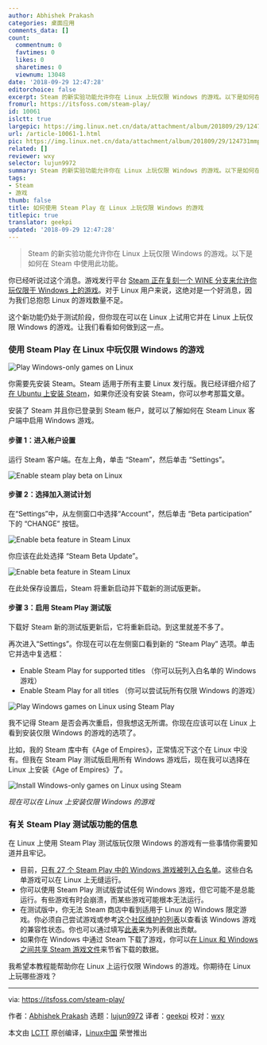 ```yaml
---
author: Abhishek Prakash
categories: 桌面应用
comments_data: []
count:
  commentnum: 0
  favtimes: 0
  likes: 0
  sharetimes: 0
  viewnum: 13048
date: '2018-09-29 12:47:28'
editorchoice: false
excerpt: Steam 的新实验功能允许你在 Linux 上玩仅限 Windows 的游戏。以下是如何在 Steam 中使用此功能。
fromurl: https://itsfoss.com/steam-play/
id: 10061
islctt: true
largepic: https://img.linux.net.cn/data/attachment/album/201809/29/124731mmpbpstynxl3brbr.jpg
url: /article-10061-1.html
pic: https://img.linux.net.cn/data/attachment/album/201809/29/124731mmpbpstynxl3brbr.jpg.thumb.jpg
related: []
reviewer: wxy
selector: lujun9972
summary: Steam 的新实验功能允许你在 Linux 上玩仅限 Windows 的游戏。以下是如何在 Steam 中使用此功能。
tags:
- Steam
- 游戏
thumb: false
title: 如何使用 Steam Play 在 Linux 上玩仅限 Windows 的游戏
titlepic: true
translator: geekpi
updated: '2018-09-29 12:47:28'
---
```



> 
> Steam 的新实验功能允许你在 Linux 上玩仅限 Windows 的游戏。以下是如何在 Steam 中使用此功能。
> 
> 
> 


你已经听说过这个消息。游戏发行平台 [Steam 正在复刻一个 WINE 分支来允许你玩仅限于 Windows 上的游戏](/article-10054-1.html)。对于 Linux 用户来说，这绝对是一个好消息，因为我们总抱怨 Linux 的游戏数量不足。


这个新功能仍处于测试阶段，但你现在可以在 Linux 上试用它并在 Linux 上玩仅限 Windows 的游戏。让我们看看如何做到这一点。


### 使用 Steam Play 在 Linux 中玩仅限 Windows 的游戏


![Play Windows-only games on Linux](/data/attachment/album/201809/29/124731mmpbpstynxl3brbr.jpg)


你需要先安装 Steam。Steam 适用于所有主要 Linux 发行版。我已经详细介绍了[在 Ubuntu 上安装 Steam](https://itsfoss.com/install-steam-ubuntu-linux/)，如果你还没有安装 Steam，你可以参考那篇文章。


安装了 Steam 并且你已登录到 Steam 帐户，就可以了解如何在 Steam Linux 客户端中启用 Windows 游戏。


#### 步骤 1：进入帐户设置


运行 Steam 客户端。在左上角，单击 “Steam”，然后单击 “Settings”。


![Enable steam play beta on Linux](/data/attachment/album/201809/29/124732sqd3hhhfuxxaq2ft.jpg)


#### 步骤 2：选择加入测试计划


在“Settings”中，从左侧窗口中选择“Account”，然后单击 “Beta participation” 下的 “CHANGE” 按钮。


![Enable beta feature in Steam Linux](/data/attachment/album/201809/29/124732wetdkdi1uouqdfjn.jpg)


你应该在此处选择 “Steam Beta Update”。


![Enable beta feature in Steam Linux](/data/attachment/album/201809/29/124732ljdqj2b9w53ft4uo.jpg)


在此处保存设置后，Steam 将重新启动并下载新的测试版更新。


#### 步骤 3：启用 Steam Play 测试版


下载好 Steam 新的测试版更新后，它将重新启动。到这里就差不多了。


再次进入“Settings”。你现在可以在左侧窗口看到新的 “Steam Play” 选项。单击它并选中复选框：


* Enable Steam Play for supported titles （你可以玩列入白名单的 Windows 游戏）
* Enable Steam Play for all titles （你可以尝试玩所有仅限 Windows 的游戏）


![Play Windows games on Linux using Steam Play](/data/attachment/album/201809/29/124733gfw1o2abyel2rqaq.jpg)


我不记得 Steam 是否会再次重启，但我想这无所谓。你现在应该可以在 Linux 上看到安装仅限 Windows 的游戏的选项了。


比如，我的 Steam 库中有《Age of Empires》，正常情况下这个在 Linux 中没有。但我在 Steam Play 测试版启用所有 Windows 游戏后，现在我可以选择在 Linux 上安装《Age of Empires》了。


![Install Windows-only games on Linux using Steam](/data/attachment/album/201809/29/124733quuudk2lly29d9nu.jpg)


*现在可以在 Linux 上安装仅限 Windows 的游戏*


### 有关 Steam Play 测试版功能的信息


在 Linux 上使用 Steam Play 测试版玩仅限 Windows 的游戏有一些事情你需要知道并且牢记。


* 目前，[只有 27 个 Steam Play 中的 Windows 游戏被列入白名单](https://steamcommunity.com/games/221410)。这些白名单游戏可以在 Linux 上无缝运行。
* 你可以使用 Steam Play 测试版尝试任何 Windows 游戏，但它可能不是总能运行。有些游戏有时会崩溃，而某些游戏可能根本无法运行。
* 在测试版中，你无法 Steam 商店中看到适用于 Linux 的 Windows 限定游戏。你必须自己尝试游戏或参考[这个社区维护的列表](https://docs.google.com/spreadsheets/d/1DcZZQ4HL_Ol969UbXJmFG8TzOHNnHoj8Q1f8DIFe8-8/htmlview?sle=true#)以查看该 Windows 游戏的兼容性状态。你也可以通过填写[此表](https://docs.google.com/forms/d/e/1FAIpQLSeefaYQduMST_lg0IsYxZko8tHLKe2vtVZLFaPNycyhY4bidQ/viewform)来为列表做出贡献。
* 如果你在 Windows 中通过 Steam 下载了游戏，你可以[在 Linux 和 Windows 之间共享 Steam 游戏文件](/article-8027-1.html)来节省下载的数据。


我希望本教程能帮助你在 Linux 上运行仅限 Windows 的游戏。你期待在 Linux 上玩哪些游戏？




---


via: <https://itsfoss.com/steam-play/>


作者：[Abhishek Prakash](https://itsfoss.com/author/abhishek/) 选题：[lujun9972](https://github.com/lujun9972) 译者：[geekpi](https://github.com/geekpi) 校对：[wxy](https://github.com/wxy)


本文由 [LCTT](https://github.com/LCTT/TranslateProject) 原创编译，[Linux中国](https://linux.cn/) 荣誉推出